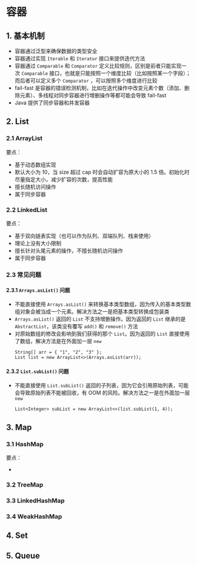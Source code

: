 # 容器

## 1. 基本机制

- 容器通过泛型来确保数据的类型安全
- 容器通过实现 `Iterable` 和 `Iterator` 接口来提供迭代方法
- 容器通过 `Comparable` 和 `Comparator` 定义比较规则，区别是前者只能实现一次 `Comparable` 接口，也就是只能按照一个维度比较（比如按照某一个字段）；而后者可以定义多个 `Comparator`
  ，可以按照多个维度进行比较
- fail-fast 是容器的错误检测机制，比如在迭代操作中改变元素个数（添加、删除元素）、多线程对同步容器进行增删操作等都可能会导致 fail-fast
- Java 提供了同步容器和并发容器

## 2. List

### 2.1 ArrayList

要点：

- 基于动态数组实现
- 默认大小为 10，当 size 超过 cap 时会自动扩容为原大小的 1.5 倍。初始化时尽量指定大小，减少扩容的次数，提高性能
- 擅长随机访问操作
- 属于同步容器

### 2.2 LinkedList

要点：

- 基于双向链表实现（也可以作为队列、双端队列、栈来使用）
- 理论上没有大小限制
- 擅长针对头尾元素的操作，不擅长随机访问操作
- 属于同步容器

### 2.3 常见问题

#### 2.3.1 `Arrays.asList()` 问题

- 不能直接使用 `Arrays.asList()` 来转换基本类型数组，因为传入的基本类型数组对象会被当成一个元素。解决方法之一是把基本类型转换成包装类
- `Arrays.asList()` 返回的 `List` 不支持增删操作。因为返回的 `List` 继承的是 `AbstractList`，该类没有覆写 `add()` 和 `remove()` 方法
- 对原始数组的修改会影响到我们获得的那个 `List`。因为返回的 `List` 直接使用了数组，解决方法是在外面加一层 `new`
  ```
  String[] arr = { "1", "2", "3" };
  List list = new ArrayList<>(Arrays.asList(arr));
  ```

#### 2.3.2 `List.subList()` 问题

- 不能直接使用 `List.subList()` 返回的子列表，因为它会引用原始列表，可能会导致原始列表不能被回收，有 OOM 的风险。解决方法之一是在外面加一层 `new`
  ```
  List<Integer> subList = new ArrayList<>(list.subList(1, 4));
  ```

## 3. Map

### 3.1 HashMap

要点：

- 

### 3.2 TreeMap

### 3.3 LinkedHashMap

### 3.4 WeakHashMap

## 4. Set

## 5. Queue
